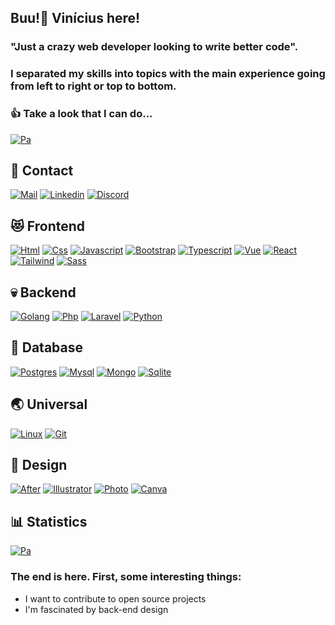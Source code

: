 ## Buu!👻 Vinícius here! 
### "Just a crazy web developer looking to write better code".
###  I separated my skills into topics with the main experience going from left to right or top to bottom.
### 👍 Take a look that I can do...


[![Pa](https://github-readme-stats.vercel.app/api/top-langs/?username=petini96&theme=blue-green)]()

## 📍 Contact
[![Mail](https://img.shields.io/badge/Gmail-D14836?style=for-the-badge&logo=gmail&logoColor=white)](mailto:petiniprojetos96@gmail.com) [![Linkedin](https://img.shields.io/badge/LinkedIn-0077B5?style=for-the-badge&logo=linkedin&logoColor=white)](https://www.linkedin.com/in/vin%C3%ADcius-dos-santos-petini-0a7129163/) [![Discord](https://img.shields.io/badge/Discord-7289DA?style=for-the-badge&logo=discord&logoColor=white)]()

## 😻 Frontend
[![Html](https://img.shields.io/badge/HTML5-E34F26?style=for-the-badge&logo=html5&logoColor=white)]() [![Css](https://img.shields.io/badge/CSS-239120?&style=for-the-badge&logo=css3&logoColor=white)]() [![Javascript](https://img.shields.io/badge/JavaScript-323330?style=for-the-badge&logo=javascript&logoColor=F7DF1E)]() [![Bootstrap](https://img.shields.io/badge/Bootstrap-563D7C?style=for-the-badge&logo=bootstrap&logoColor=white)]() [![Typescript](https://img.shields.io/badge/TypeScript-007ACC?style=for-the-badge&logo=typescript&logoColor=white)]() [![Vue](https://img.shields.io/badge/Vue.js-35495E?style=for-the-badge&logo=vue.js&logoColor=4FC08D)]() [![React](https://img.shields.io/badge/React-20232A?style=for-the-badge&logo=react&logoColor=61DAFB)]() [![Tailwind](https://img.shields.io/badge/Tailwind_CSS-38B2AC?style=for-the-badge&logo=tailwind-css&logoColor=white)]() [![Sass](https://img.shields.io/badge/Sass-CC6699?style=for-the-badge&logo=sass&logoColor=white)]()

## 💀 Backend
[![Golang](https://img.shields.io/badge/Go-00ADD8?style=for-the-badge&logo=go&logoColor=white)]() [![Php](https://img.shields.io/badge/PHP-777BB4?style=for-the-badge&logo=php&logoColor=white)]() [![Laravel](https://img.shields.io/badge/Laravel-FF2D20?style=for-the-badge&logo=laravel&logoColor=white)]() [![Python](https://img.shields.io/badge/Python-3776AB?style=for-the-badge&logo=python&logoColor=white)]()


## 💾 Database
[![Postgres](https://img.shields.io/badge/PostgreSQL-316192?style=for-the-badge&logo=postgresql&logoColor=white)]() [![Mysql](https://img.shields.io/badge/MySQL-00000F?style=for-the-badge&logo=mysql&logoColor=white)]() [![Mongo](https://img.shields.io/badge/MongoDB-4EA94B?style=for-the-badge&logo=mongodb&logoColor=white)]() [![Sqlite](https://img.shields.io/badge/SQLite-07405E?style=for-the-badge&logo=sqlite&logoColor=white)]()

## 🌏 Universal
[![Linux](https://img.shields.io/badge/Ubuntu-E95420?style=for-the-badge&logo=ubuntu&logoColor=white)]()
[![Git](https://img.shields.io/badge/GIT-E44C30?style=for-the-badge&logo=git&logoColor=white)]() 
 
## 🎨 Design 

[![After](https://img.shields.io/badge/Adobe%20after%20affects-CF96FD?style=for-the-badge&logo=Adobe%20after%20effects&logoColor=393665)]() [![Illustrator](https://img.shields.io/badge/Adobe%20Illustrator-FF9A00?style=for-the-badge&logo=adobe%20illustrator&logoColor=white)]() [![Photo](https://img.shields.io/badge/Adobe%20Photoshop-31A8FF?style=for-the-badge&logo=Adobe%20Photoshop&logoColor=black)]() [![Canva](https://img.shields.io/badge/Canva-%2300C4CC.svg?&style=for-the-badge&logo=Canva&logoColor=white)]()

## 📊 Statistics

[![Pa](https://github-readme-stats.vercel.app/api?username=petini96&theme=blue-green)]()

### The end is here. First, some interesting things:
- I want to contribute to open source projects
- I'm fascinated by back-end design

